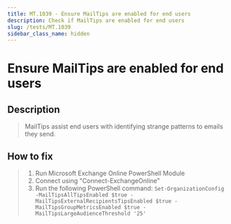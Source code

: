 ```yaml
---
title: MT.1039 - Ensure MailTips are enabled for end users
description: Check if MailTips are enabled for end users
slug: /tests/MT.1039
sidebar_class_name: hidden
---
```


# Ensure MailTips are enabled for end users

## Description

> MailTips assist end users with identifying strange patterns to emails they send.

## How to fix

> 1. Run Microsoft Exchange Online PowerShell Module
> 2. Connect using "Connect-ExchangeOnline"
> 3. Run the following PowerShell command:
> `Set-OrganizationConfig -MailTipsAllTipsEnabled $true -MailTipsExternalRecipientsTipsEnabled $true -MailTipsGroupMetricsEnabled $true -MailTipsLargeAudienceThreshold '25'`
